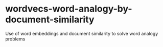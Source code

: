# wordvecs-word-analogy-by-document-similarity
Use of word embeddings and document similarity to solve word analogy problems
